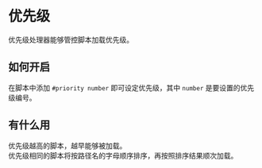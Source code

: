 # 优先级

优先级处理器能够管控脚本加载优先级。

## 如何开启
在脚本中添加 `#priority number` 即可设定优先级，其中 `number` 是要设置的优先级编号。

## 有什么用
优先级越高的脚本，越早能够被加载。  
优先级相同的脚本将按路径名的字母顺序排序，再按照排序结果顺次加载。